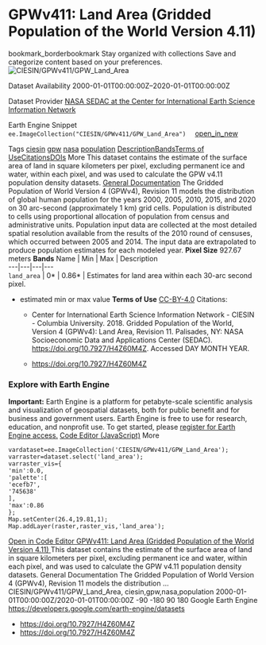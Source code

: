  
#  GPWv411: Land Area (Gridded Population of the World Version 4.11) 
bookmark_borderbookmark Stay organized with collections  Save and categorize content based on your preferences.
![CIESIN/GPWv411/GPW_Land_Area](https://developers.google.com/earth-engine/datasets/images/CIESIN/CIESIN_GPWv411_GPW_Land_Area_sample.png) 

Dataset Availability
    2000-01-01T00:00:00Z–2020-01-01T00:00:00Z 

Dataset Provider
     [ NASA SEDAC at the Center for International Earth Science Information Network ](https://doi.org/10.7927/H4Z60M4Z) 

Earth Engine Snippet
     `    ee.ImageCollection("CIESIN/GPWv411/GPW_Land_Area")   ` [ open_in_new ](https://code.earthengine.google.com/?scriptPath=Examples:Datasets/CIESIN/CIESIN_GPWv411_GPW_Land_Area) 

Tags
     [ciesin](https://developers.google.com/earth-engine/datasets/tags/ciesin) [gpw](https://developers.google.com/earth-engine/datasets/tags/gpw) [nasa](https://developers.google.com/earth-engine/datasets/tags/nasa) [population](https://developers.google.com/earth-engine/datasets/tags/population)
[Description](https://developers.google.com/earth-engine/datasets/catalog/CIESIN_GPWv411_GPW_Land_Area#description)[Bands](https://developers.google.com/earth-engine/datasets/catalog/CIESIN_GPWv411_GPW_Land_Area#bands)[Terms of Use](https://developers.google.com/earth-engine/datasets/catalog/CIESIN_GPWv411_GPW_Land_Area#terms-of-use)[Citations](https://developers.google.com/earth-engine/datasets/catalog/CIESIN_GPWv411_GPW_Land_Area#citations)[DOIs](https://developers.google.com/earth-engine/datasets/catalog/CIESIN_GPWv411_GPW_Land_Area#dois) More
This dataset contains the estimate of the surface area of land in square kilometers per pixel, excluding permanent ice and water, within each pixel, and was used to calculate the GPW v4.11 population density datasets.
[General Documentation](https://beta.sedac.ciesin.columbia.edu/data/set/gpw-v4-quality-indicators/docs)
The Gridded Population of World Version 4 (GPWv4), Revision 11 models the distribution of global human population for the years 2000, 2005, 2010, 2015, and 2020 on 30 arc-second (approximately 1 km) grid cells. Population is distributed to cells using proportional allocation of population from census and administrative units. Population input data are collected at the most detailed spatial resolution available from the results of the 2010 round of censuses, which occurred between 2005 and 2014. The input data are extrapolated to produce population estimates for each modeled year.
**Pixel Size** 927.67 meters 
**Bands**
Name | Min | Max | Description  
---|---|---|---  
`land_area` |  0*  |  0.86*  | Estimates for land area within each 30-arc second pixel.  
* estimated min or max value 
**Terms of Use**
[CC-BY-4.0](https://spdx.org/licenses/CC-BY-4.0.html)
Citations:
  * Center for International Earth Science Information Network - CIESIN - Columbia University. 2018. Gridded Population of the World, Version 4 (GPWv4): Land Area, Revision 11. Palisades, NY: NASA Socioeconomic Data and Applications Center (SEDAC). <https://doi.org/10.7927/H4Z60M4Z>. Accessed DAY MONTH YEAR.


  * [ https://doi.org/10.7927/H4Z60M4Z ](https://doi.org/10.7927/H4Z60M4Z)


### Explore with Earth Engine
**Important:** Earth Engine is a platform for petabyte-scale scientific analysis and visualization of geospatial datasets, both for public benefit and for business and government users. Earth Engine is free to use for research, education, and nonprofit use. To get started, please [register for Earth Engine access.](https://console.cloud.google.com/earth-engine)
[Code Editor (JavaScript)](https://developers.google.com/earth-engine/datasets/catalog/CIESIN_GPWv411_GPW_Land_Area#code-editor-javascript-sample) More
```
vardataset=ee.ImageCollection('CIESIN/GPWv411/GPW_Land_Area');
varraster=dataset.select('land_area');
varraster_vis={
'min':0.0,
'palette':[
'ecefb7',
'745638'
],
'max':0.86
};
Map.setCenter(26.4,19.81,1);
Map.addLayer(raster,raster_vis,'land_area');
```
[ Open in Code Editor ](https://code.earthengine.google.com/?scriptPath=Examples:Datasets/CIESIN/CIESIN_GPWv411_GPW_Land_Area)
[ GPWv411: Land Area (Gridded Population of the World Version 4.11) ](https://developers.google.com/earth-engine/datasets/catalog/CIESIN_GPWv411_GPW_Land_Area)
This dataset contains the estimate of the surface area of land in square kilometers per pixel, excluding permanent ice and water, within each pixel, and was used to calculate the GPW v4.11 population density datasets. General Documentation The Gridded Population of World Version 4 (GPWv4), Revision 11 models the distribution …
CIESIN/GPWv411/GPW_Land_Area, ciesin,gpw,nasa,population 
2000-01-01T00:00:00Z/2020-01-01T00:00:00Z
-90 -180 90 180 
Google Earth Engine
https://developers.google.com/earth-engine/datasets
  * [ https://doi.org/10.7927/H4Z60M4Z ](https://doi.org/https://doi.org/10.7927/H4Z60M4Z)
  * [ https://doi.org/10.7927/H4Z60M4Z ](https://doi.org/https://developers.google.com/earth-engine/datasets/catalog/CIESIN_GPWv411_GPW_Land_Area)


